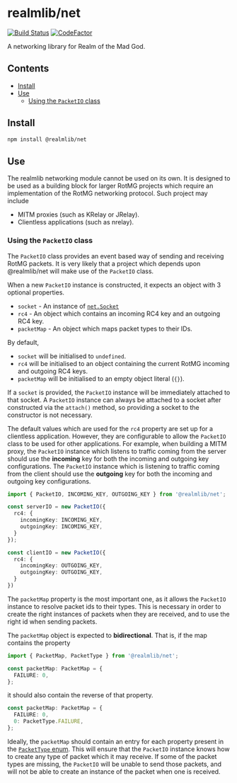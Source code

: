 # realmlib/net

[![Build Status](https://travis-ci.org/thomas-crane/realmlib-net.svg?branch=master)](https://travis-ci.org/thomas-crane/realmlib-net)
[![CodeFactor](https://www.codefactor.io/repository/github/thomas-crane/realmlib-net/badge/master)](https://www.codefactor.io/repository/github/thomas-crane/realmlib-net/overview/master)

A networking library for Realm of the Mad God.

## Contents

+ [Install](#install)
+ [Use](#use)
  + [Using the `PacketIO` class](#using-the-packetio-class)

## Install

```bash
npm install @realmlib/net
```

## Use

The realmlib networking module cannot be used on its own. It is designed to be used as a building block for larger RotMG projects which require an implementation of the RotMG networking protocol. Such project may include

+ MITM proxies (such as KRelay or JRelay).
+ Clientless applications (such as nrelay).

### Using the `PacketIO` class

The `PacketIO` class provides an event based way of sending and receiving RotMG packets. It is very likely that a project which depends upon @realmlib/net will make use of the `PacketIO` class.

When a new `PacketIO` instance is constructed, it expects an object with 3 optional properties.

+ `socket` - An instance of [`net.Socket`](https://nodejs.org/api/net.html#net_class_net_socket)
+ `rc4` - An object which contains an incoming RC4 key and an outgoing RC4 key.
+ `packetMap` - An object which maps packet types to their IDs.

By default,

+ `socket` will be initialised to `undefined`.
+ `rc4` will be initialised to an object containing the current RotMG incoming and outgoing RC4 keys.
+ `packetMap` will be initialised to an empty object literal (`{}`).

If a `socket` is provided, the `PacketIO` instance will be immediately attached to that socket. A `PacketIO` instance can always be attached to a socket after constructed via the `attach()` method, so providing a socket to the constructor is not necessary.

The default values which are used for the `rc4` property are set up for a clientless application. However, they are configurable to allow the `PacketIO` class to be used for other applications. For example, when building a MITM proxy, the `PacketIO` instance which listens to traffic coming from the server should use the **incoming** key for both the incoming and outgoing key configurations. The `PacketIO` instance which is listening to traffic coming from the client should use the **outgoing** key for both the incoming and outgoing key configurations.

```typescript
import { PacketIO, INCOMING_KEY, OUTGOING_KEY } from '@realmlib/net';

const serverIO = new PacketIO({
  rc4: {
    incomingKey: INCOMING_KEY,
    outgoingKey: INCOMING_KEY,
  }
});

const clientIO = new PacketIO({
  rc4: {
    incomingKey: OUTGOING_KEY,
    outgoingKey: OUTGOING_KEY,
  }
})
```

The `packetMap` property is the most important one, as it allows the `PacketIO` instance to resolve packet ids to their types. This is necessary in order to create the right instances of packets when they are received, and to use the right id when sending packets.

The `packetMap` object is expected to **bidirectional**. That is, if the map contains the property

```typescript
import { PacketMap, PacketType } from '@realmlib/net';

const packetMap: PacketMap = {
  FAILURE: 0,
};
```

it should also contain the reverse of that property.

```typescript
const packetMap: PacketMap = {
  FAILURE: 0,
  0: PacketType.FAILURE,
};
```

Ideally, the `packetMap` should contain an entry for each property present in the [`PacketType` enum](src/packet-type.ts). This will ensure that the `PacketIO` instance knows how to create any type of packet which it may receive. If some of the packet types are missing, the `PacketIO` will be unable to send those packets, and will not be able to create an instance of the packet when one is received.
